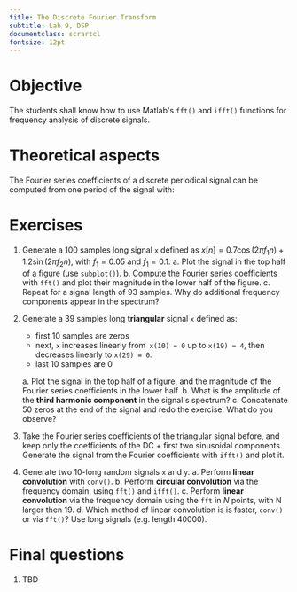 ```yaml
---
title: The Discrete Fourier Transform
subtitle: Lab 9, DSP
documentclass: scrartcl
fontsize: 12pt
---
```


# Objective

The students shall know how to use Matlab's `fft()`
and `ifft()` functions for frequency analysis of
discrete signals.

# Theoretical aspects

The Fourier series coefficients of a discrete periodical
signal can be computed from one period of the signal with:

# Exercises

1. Generate a 100 samples long signal `x` defined as 
$x[n] = 0.7 \cos(2 \pi f_1 n) + 1.2 \sin(2 \pi f_2 n),$
with $f_1 = 0.05$ and $f_1 = 0.1$.
    a. Plot the signal in the top half of a figure (use `subplot()`).
    b. Compute the Fourier series coefficients with `fft()` and 
    plot their magnitude in the lower half of the figure.
    c. Repeat for a signal length of 93 samples. 
    Why do additional frequency components appear in the spectrum?

2. Generate a 39 samples long **triangular** signal `x` defined as:
    - first 10 samples are zeros
    - next, `x` increases linearly from` x(10) = 0` up to `x(19) = 4`, then decreases linearly 
to `x(29) = 0`.
    - last 10 samples are 0
   
    a. Plot the signal in the top half of a figure, and the
    magnitude of the Fourier series coefficients in the lower half.
    b. What is the amplitude of the **third harmonic component** 
    in the signal's spectrum?
    c. Concatenate 50 zeros at the end of the signal and redo the exercise.
    What do you observe?

3. Take the Fourier series coefficients of the triangular signal
before, and keep only the coefficients of the DC + first two sinusoidal
components. Generate the signal from the Fourier coefficients with `ifft()`
and plot it.

4. Generate two 10-long random signals `x` and `y`. 
    a. Perform **linear convolution** with `conv()`.
    b. Perform **circular convolution** via the frequency domain, using 
    `fft()` and `ifft()`.
    c. Perform **linear convolution** via the frequency domain using
    the `fft` in $N$ points, with N larger then 19.
    d. Which method of linear convolution is is faster, `conv()` or via `fft()`?
Use long signals (e.g. length 40000).
    

# Final questions


1. TBD

